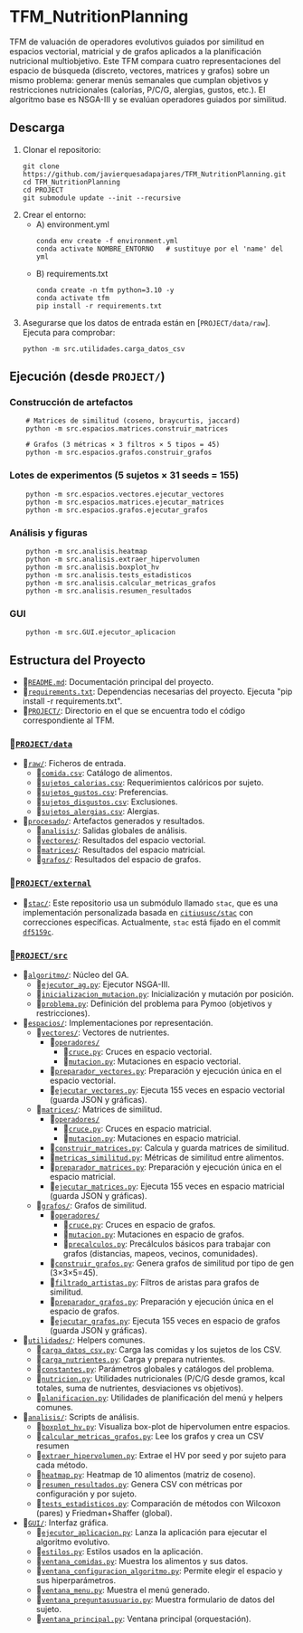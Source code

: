 # TFM_NutritionPlanning
TFM de valuación de operadores evolutivos guiados por similitud en espacios vectorial, matricial y de grafos aplicados a la planificación nutricional multiobjetivo. Este TFM compara cuatro representaciones del espacio de búsqueda (discreto, vectores, matrices y grafos) sobre un mismo problema: generar menús semanales que cumplan objetivos y restricciones nutricionales (calorías, P/C/G, alergias, gustos, etc.). El algoritmo base es NSGA-III y se evalúan operadores guiados por similitud.

## Descarga

1) Clonar el repositorio:
    ```
    git clone https://github.com/javierquesadapajares/TFM_NutritionPlanning.git
    cd TFM_NutritionPlanning
    cd PROJECT
    git submodule update --init --recursive
    ```
2) Crear el entorno:
    - A) environment.yml
        ```
        conda env create -f environment.yml
        conda activate NOMBRE_ENTORNO   # sustituye por el 'name' del yml
        ```
    - B) requirements.txt
        ```
        conda create -n tfm python=3.10 -y
        conda activate tfm
        pip install -r requirements.txt
        ```
3) Asegurarse que los datos de entrada están en [`PROJECT/data/raw`]. Ejecuta para comprobar:
    ```
    python -m src.utilidades.carga_datos_csv
    ```

## Ejecución (desde `PROJECT/`)

### Construcción de artefactos
```
    # Matrices de similitud (coseno, braycurtis, jaccard)
    python -m src.espacios.matrices.construir_matrices

    # Grafos (3 métricas × 3 filtros × 5 tipos = 45)
    python -m src.espacios.grafos.construir_grafos
```
### Lotes de experimentos (5 sujetos × 31 seeds = 155)
```
    python -m src.espacios.vectores.ejecutar_vectores
    python -m src.espacios.matrices.ejecutar_matrices
    python -m src.espacios.grafos.ejecutar_grafos
```
### Análisis y figuras
```
    python -m src.analisis.heatmap
    python -m src.analisis.extraer_hipervolumen
    python -m src.analisis.boxplot_hv
    python -m src.analisis.tests_estadisticos
    python -m src.analisis.calcular_metricas_grafos
    python -m src.analisis.resumen_resultados
```
### GUI
```
    python -m src.GUI.ejecutor_aplicacion
```

## Estructura del Proyecto 
- 📄[`README.md`](README.md): Documentación principal del proyecto.
- 📄[`requirements.txt`](requirements.txt): Dependencias necesarias del proyecto. Ejecuta "pip install -r requirements.txt".
- 📂[`PROJECT/`](PROJECT/): Directorio en el que se encuentra todo el código correspondiente al TFM.

### **📂[`PROJECT/data`](PROJECT/data)**
- 📂[`raw/`](PROJECT/data/raw/): Ficheros de entrada.
    - 📄[`comida.csv`](PROJECT/data/raw/comida.csv): Catálogo de alimentos.
    - 📄[`sujetos_calorias.csv`](PROJECT/data/raw/sujetos_calorias.csv): Requerimientos calóricos por sujeto.
    - 📄[`sujetos_gustos.csv`](PROJECT/data/raw/sujetos_gustos.csv): Preferencias.
    - 📄[`sujetos_disgustos.csv`](PROJECT/data/raw/sujetos_disgustos.csv): Exclusiones.
    - 📄[`sujetos_alergias.csv`](PROJECT/data/raw/sujetos_alergias.csv): Alergias.
- 📂[`procesado/`](PROJECT/data/procesado/): Artefactos generados y resultados.
    - 📂[`analisis/`](PROJECT/data/procesado/analisis/): Salidas globales de análisis.
    - 📂[`vectores/`](PROJECT/data/procesado/vectores/): Resultados del espacio vectorial.
    - 📂[`matrices/`](PROJECT/data/procesado/matrices/): Resultados del espacio matricial.
    - 📂[`grafos/`](PROJECT/data/procesado/grafos/): Resultados del espacio de grafos.

### **📂[`PROJECT/external`](PROJECT/external)**
- 📂[`stac/`](PROJECT/external/): Este repositorio usa un submódulo llamado `stac`, que es una implementación personalizada basada en [`citiususc/stac`](https://github.com/citiususc/stac.git) con correcciones específicas. Actualmente, `stac` está fijado en el commit [`df5159c`](https://github.com/citiususc/stac/commit/df5159c).

### **📂[`PROJECT/src`](PROJECT/src/)**
- 📂[`algoritmo/`](PROJECT/src/algoritmo/): Núcleo del GA.
    - 📄[`ejecutor_ag.py`](PROJECT/src/algoritmo/ejecutor_ag.py): Ejecutor NSGA-III.
    - 📄[`inicializacion_mutacion.py`](PROJECT/src/algoritmo/inicializacion_mutacion.py): Inicialización y mutación por posición.
    - 📄[`problema.py`](PROJECT/src/algoritmo/problema.py): Definición del problema para Pymoo (objetivos y restricciones).
- 📂[`espacios/`](PROJECT/src/espacios/): Implementaciones por representación.
    - 📂[`vectores/`](PROJECT/src/espacios/vectores/): Vectores de nutrientes.
        - 📂[`operadores/`](PROJECT/src/espacios/vectores/operadores/)
            - 📄[`cruce.py`](PROJECT/src/espacios/vectores/operadores/cruce.py): Cruces en espacio vectorial.
            - 📄[`mutacion.py`](PROJECT/src/espacios/vectores/operadores/mutacion.py): Mutaciones en espacio vectorial.
        - 📄[`preparador_vectores.py`](PROJECT/src/espacios/vectores/preparador_vectores.py): Preparación y ejecución única en el espacio vectorial.
        - 📄[`ejecutar_vectores.py`](PROJECT/src/espacios/vectores/ejecutar_vectores.py): Ejecuta 155 veces en espacio vectorial (guarda JSON y gráficas).
    - 📂[`matrices/`](PROJECT/src/espacios/matrices/): Matrices de similitud.
        - 📂[`operadores/`](PROJECT/src/espacios/matrices/operadores/)
            - 📄[`cruce.py`](PROJECT/src/espacios/matrices/operadores/cruce.py): Cruces en espacio matricial.
            - 📄[`mutacion.py`](PROJECT/src/espacios/matrices/operadores/mutacion.py): Mutaciones en espacio matricial.
        - 📄[`construir_matrices.py`](PROJECT/src/espacios/matrices/construir_matrices.py): Calcula y guarda matrices de similitud.
        - 📄[`metricas_similitud.py`](PROJECT/src/espacios/matrices/metricas_similitud.py): Métricas de similitud entre alimentos.
        - 📄[`preparador_matrices.py`](PROJECT/src/espacios/matrices/preparador_matrices.py): Preparación y ejecución única en el espacio matricial.
        - 📄[`ejecutar_matrices.py`](PROJECT/src/espacios/matrices/ejecutar_matrices.py): Ejecuta 155 veces en espacio matricial (guarda JSON y gráficas).
    - 📂[`grafos/`](PROJECT/src/espacios/grafos/): Grafos de similitud.
        - 📂[`operadores/`](PROJECT/src/espacios/grafos/operadores/)
            - 📄[`cruce.py`](PROJECT/src/espacios/grafos/operadores/cruce.py): Cruces en espacio de grafos.
            - 📄[`mutacion.py`](PROJECT/src/espacios/grafos/operadores/mutacion.py): Mutaciones en espacio de grafos.
            - 📄[`precalculos.py`](PROJECT/src/espacios/grafos/operadores/precalculos.py): Precálculos básicos para trabajar con grafos (distancias, mapeos, vecinos, comunidades).
        - 📄[`construir_grafos.py`](PROJECT/src/espacios/grafos/construir_grafos.py): Genera grafos de similitud por tipo de gen (3×3×5=45).
        - 📄[`filtrado_artistas.py`](PROJECT/src/espacios/grafos/filtrado_aristas.py): Filtros de aristas para grafos de similitud.
        - 📄[`preparador_grafos.py`](PROJECT/src/espacios/grafos/preparador_grafos.py): Preparación y ejecución única en el espacio de grafos.
        - 📄[`ejecutar_grafos.py`](PROJECT/src/espacios/grafos/ejecutar_grafos.py): Ejecuta 155 veces en espacio de grafos (guarda JSON y gráficas).
- 📂[`utilidades/`](PROJECT/src/utilidades/): Helpers comunes.
    - 📄[`carga_datos_csv.py`](PROJECT/src/utilidades/carga_datos_csv.py): Carga las comidas y los sujetos de los CSV.
    - 📄[`carga_nutrientes.py`](PROJECT/src/utilidades/carga_nutrientes.py): Carga y prepara nutrientes.
    - 📄[`constantes.py`](PROJECT/src/utilidades/constantes.py): Parámetros globales y catálogos del problema.
    - 📄[`nutricion.py`](PROJECT/src/utilidades/nutricion.py): Utilidades nutricionales (P/C/G desde gramos, kcal totales, suma de nutrientes, desviaciones vs objetivos).
    - 📄[`planificacion.py`](PROJECT/src/utilidades/planificacion.py): Utilidades de planificación del menú y helpers comunes.
- 📂[`analisis/`](PROJECT/src/analisis/): Scripts de análisis.
    - 📄[`boxplot_hv.py`](PROJECT/src/analisis/boxplot_hv.py): Visualiza box-plot de hipervolumen entre espacios.
    - 📄[`calcular_metricas_grafos.py`](PROJECT/src/analisis/calcular_metricas_grafos.py): Lee los grafos y crea un CSV resumen
    - 📄[`extraer_hipervolumen.py`](PROJECT/src/analisis/extraer_hipervolumen.py): Extrae el HV por seed y por sujeto para cada método.
    - 📄[`heatmap.py`](PROJECT/src/analisis/heatmap.py): Heatmap de 10 alimentos (matriz de coseno).
    - 📄[`resumen_resultados.py`](PROJECT/src/analisis/resumen_resultados.py): Genera CSV con métricas por configuración y por sujeto.
    - 📄[`tests_estadisticos.py`](PROJECT/src/analisis/tests_estadisticos.py): Comparación de métodos con Wilcoxon (pares) y Friedman+Shaffer (global).
- 📂[`GUI/`](PROJECT/src/GUI/): Interfaz gráfica.
    - 📄[`ejecutor_aplicacion.py`](PROJECT/src/GUI/ejecutor_aplicacion.py): Lanza la aplicación para ejecutar el algoritmo evolutivo.
    - 📄[`estilos.py`](PROJECT/src/GUI/estilos.py): Estilos usados en la aplicación.
    - 📄[`ventana_comidas.py`](PROJECT/src/GUI/ventana_comidas.py): Muestra los alimentos y sus datos.
    - 📄[`ventana_configuracion_algoritmo.py`](PROJECT/src/GUI/ventana_configuracion_algoritmo.py): Permite elegir el espacio y sus hiperparámetros.
    - 📄[`ventana_menu.py`](PROJECT/src/GUI/ventana_menu.py): Muestra el menú generado.
    - 📄[`ventana_preguntasusuario.py`](PROJECT/src/GUI/ventana_preguntasusuario.py): Muestra formulario de datos del sujeto.
    - 📄[`ventana_principal.py`](PROJECT/src/GUI/ventana_principal.py): Ventana principal (orquestación).